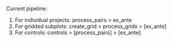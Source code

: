 Current pipeline:

1. For individual projects: process_pairs > ex_ante
2. For gridded subplots: create_grid > process_grids > [ex_ante]
3. For controls: controls > [process_pairs] > [ex_ante]
